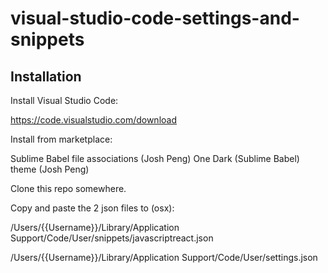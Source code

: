 visual-studio-code-settings-and-snippets
======================

## Installation ##
Install Visual Studio Code:

https://code.visualstudio.com/download

Install from marketplace:

Sublime Babel file associations (Josh Peng)
One Dark (Sublime Babel) theme (Josh Peng)

Clone this repo somewhere.

Copy and paste the 2 json files to (osx):

/Users/{{Username}}/Library/Application Support/Code/User/snippets/javascriptreact.json

/Users/{{Username}}/Library/Application Support/Code/User/settings.json